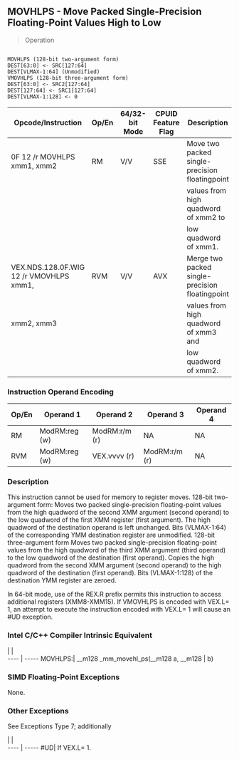 ## MOVHLPS -  Move Packed Single-Precision Floating-Point Values High to Low

> Operation
``` slim

MOVHLPS (128-bit two-argument form)
DEST[63:0] <- SRC[127:64]
DEST[VLMAX-1:64] (Unmodified)
VMOVHLPS (128-bit three-argument form)
DEST[63:0] <- SRC2[127:64]
DEST[127:64] <- SRC1[127:64]
DEST[VLMAX-1:128] <- 0

```

 Opcode/Instruction                     | Op/En| 64/32-bit Mode| CPUID Feature Flag| Description                                    
 ---  | --- | --- | --- | ---
 0F 12 /r MOVHLPS xmm1, xmm2            | RM   | V/V           | SSE               | Move two packed single-precision floatingpoint 
                                        |      |               |                   | values from high quadword of xmm2 to           
                                        |      |               |                   | low quadword of xmm1.                          
 VEX.NDS.128.0F.WIG 12 /r VMOVHLPS xmm1,| RVM  | V/V           | AVX               | Merge two packed single-precision floatingpoint
 xmm2, xmm3                             |      |               |                   | values from high quadword of xmm3 and          
                                        |      |               |                   | low quadword of xmm2.                          

### Instruction Operand Encoding
 Op/En| Operand 1    | Operand 2    | Operand 3    | Operand 4
 ---  | --- | --- | --- | ---
 RM   | ModRM:reg (w)| ModRM:r/m (r)| NA           | NA       
 RVM  | ModRM:reg (w)| VEX.vvvv (r) | ModRM:r/m (r)| NA       

### Description
This instruction cannot be used for memory to register moves. 128-bit two-argument
form: Moves two packed single-precision floating-point values from the high
quadword of the second XMM argument (second operand) to the low quadword of
the first XMM register (first argument). The high quadword of the destination
operand is left unchanged. Bits (VLMAX-1:64) of the corresponding YMM destination
register are unmodified. 128-bit three-argument form Moves two packed single-precision
floating-point values from the high quadword of the third XMM argument (third
operand) to the low quadword of the destination (first operand). Copies the
high quadword from the second XMM argument (second operand) to the high quadword
of the destination (first operand). Bits (VLMAX-1:128) of the destination YMM
register are zeroed.

In 64-bit mode, use of the REX.R prefix permits this instruction to access additional
registers (XMM8-XMM15). If VMOVHLPS is encoded with VEX.L= 1, an attempt to
execute the instruction encoded with VEX.L= 1 will cause an #UD exception.



### Intel C/C++ Compiler Intrinsic Equivalent
   | |  
---- | -----
 MOVHLPS:| __m128 _mm_movehl_ps(__m128 a, __m128
         | b)                                   

### SIMD Floating-Point Exceptions
None.


### Other Exceptions
See Exceptions Type 7; additionally

   | |  
---- | -----
 #UD| If VEX.L= 1.
